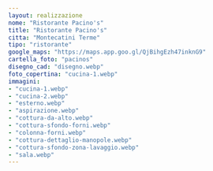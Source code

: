 ```yaml
---
layout: realizzazione
nome: "Ristorante Pacino's"
title: "Ristorante Pacino's"
citta: "Montecatini Terme"
tipo: "ristorante"
google_maps: "https://maps.app.goo.gl/QjBihgEzh47inknG9"
cartella_foto: "pacinos"
disegno_cad: "disegno.webp"
foto_copertina: "cucina-1.webp"
immagini:
- "cucina-1.webp"
- "cucina-2.webp"
- "esterno.webp"
- "aspirazione.webp"
- "cottura-da-alto.webp"
- "cottura-sfondo-forni.webp"
- "colonna-forni.webp"
- "cottura-dettaglio-manopole.webp"
- "cottura-sfondo-zona-lavaggio.webp"
- "sala.webp"
---
```

